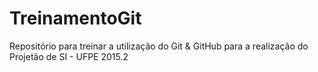 # TreinamentoGit

Repositório para treinar a utilização do Git & GitHub para a realização do Projetão de SI - UFPE 2015.2
